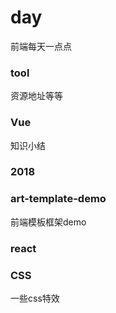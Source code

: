 # day
前端每天一点点

### tool
资源地址等等

### Vue
知识小结

### 2018

### art-template-demo
前端模板框架demo

### react

### CSS
一些css特效

